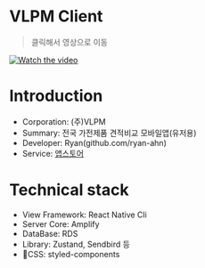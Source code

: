 # VLPM Client
> 클릭해서 영상으로 이동

[![Watch the video](https://platform-client-release.s3.ap-northeast-2.amazonaws.com/temp/vlpm.png)](https://youtu.be/-XkDzxSvvK8)

# Introduction

- Corporation: (주)VLPM
- Summary: 전국 가전제품 견적비교 모바일앱(유저용)
- Developer: Ryan(github.com/ryan-ahn)
- Service: [앱스토어](https://play.google.com/store/apps/details?id=com.vlpmclientsrelease&hl=ko-KR)

# Technical stack

- View Framework: React Native Cli
- Server Core: Amplify
- DataBase: RDS
- Library: Zustand, Sendbird 등
- CSS: styled-components
